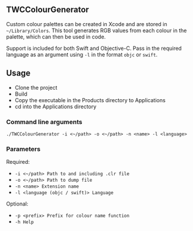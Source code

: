 ## TWCColourGenerator

Custom colour palettes can be created in Xcode and are stored in `~/Library/Colors`. This tool generates RGB values from each colour in the palette, which can then be used in code.

Support is included for both Swift and Objective-C. Pass in the required language as an argument using `-l` in the format `objc` or `swift`.

## Usage
- Clone the project
- Build
- Copy the executable in the Products directory to Applications
- cd into the Applications directory

### Command line arguments
`./TWCColourGenerator -i <~/path> -o <~/path> -n <name> -l <language>`

### Parameters
Required:
- `-i <~/path> Path to and including .clr file`
- `-o <~/path> Path to dump file`
- `-n <name> Extension name`
- `-l <language (objc / swift)> Language`

Optional:
- `-p <prefix> Prefix for colour name function`
- `-h Help`
